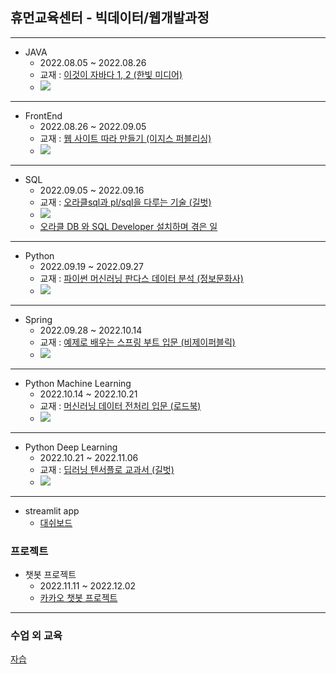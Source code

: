 ## 휴먼교육센터 - 빅데이터/웹개발과정 

---
- JAVA
  - 2022.08.05 ~ 2022.08.26
  - 교재 : [이것이 자바다 1, 2 (한빛 미디어)](https://github.com/benigndeus/ThisIsJava)
  -  ![](2022-11-25-12-59-02.png)
---

- FrontEnd
  - 2022.08.26 ~ 2022.09.05
  - 교재 : [웹 사이트 따라 만들기 (이지스 퍼블리싱)](https://github.com/white-jang/Doit_WebClone)
  -   ![](2022-11-25-12-59-53.png)
---

- SQL
  - 2022.09.05 ~ 2022.09.16
  - 교재 : [오라클sql과 pl/sql을 다루는 기술 (길벗)](https://github.com/gilbutITbook/006696)
  -  ![](2022-11-25-13-03-48.png)
  -  [오라클 DB 와 SQL Developer 설치하며 겪은 일](https://github.com/gdr1112/SQL)
---
- Python
  - 2022.09.19 ~ 2022.09.27
  - 교재 : [파이썬 머신러닝 판다스 데이터 분석 (정보문화사)](https://github.com/Castlegus/python-machine-learning-pandas-data-analysis)
  -  ![](2022-11-25-13-00-54.png)
---

- Spring
  - 2022.09.28 ~ 2022.10.14
  - 교재 : [예제로 배우는 스프링 부트 입문 (비제이퍼블릭)](https://bjpublic.tistory.com/384)
  - ![](2022-11-25-13-01-18.png)
---


- Python Machine Learning
  - 2022.10.14 ~ 2022.10.21
  - 교재 : [머신러닝 데이터 전처리 입문 (로드북)](https://roadbook.co.kr/244)
  -  ![](2022-11-25-13-01-34.png)
---
- Python Deep Learning
  - 2022.10.21 ~ 2022.11.06
  - 교재 : [딥러닝 텐서플로 교과서 (길벗)](https://github.com/gilbutITbook/080263)
  -  ![](2022-11-25-13-02-08.png)
---
- streamlit app
  - [대쉬보드](https://github.com/gdr1112/streamlit-app-human)







### 프로젝트

- 챗봇 프로젝트
  - 2022.11.11 ~ 2022.12.02
  - [카카오 챗봇 프로젝트 ](https://github.com/gdr1112/project.git)
---
### 수업 외 교육 
[자습](https://github.com/gdr1112/preparation)
